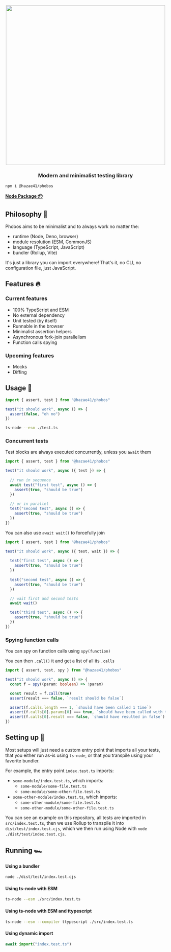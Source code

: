 <div align="center">
<img width="500" src="https://user-images.githubusercontent.com/4405263/208164108-5be58f53-a29b-46b3-be90-3886f4afc32d.png" />
</div>
<h3 align="center">
Modern and minimalist testing library
</h3>

```bash
npm i @hazae41/phobos
```

[**Node Package 📦**](https://www.npmjs.com/package/@hazae41/phobos)

## Philosophy 🧠

Phobos aims to be minimalist and to always work no matter the:
- runtime (Node, Deno, browser)
- module resolution (ESM, CommonJS)
- language (TypeScript, JavaScript)
- bundler (Rollup, Vite)

It's just a library you can import everywhere! That's it, no CLI, no configuration file, just JavaScript.

## Features 🔥

### Current features

- 100% TypeScript and ESM
- No external dependency
- Unit tested (by itself)
- Runnable in the browser
- Minimalist assertion helpers
- Asynchronous fork-join parallelism
- Function calls spying

### Upcoming features
- Mocks
- Diffing

## Usage 🚀

```typescript
import { assert, test } from "@hazae41/phobos"

test("it should work", async () => {
  assert(false, "oh no")
})
```

```bash
ts-node --esm ./test.ts
```

### Concurrent tests

Test blocks are always executed concurrently, unless you `await` them

```typescript
import { assert, test } from "@hazae41/phobos"

test("it should work", async ({ test }) => {
  
  // run in sequence
  await test("first test", async () => {
    assert(true, "should be true")
  })
  
  // or in parallel
  test("second test", async () => {
    assert(true, "should be true")
  })
})
```

You can also use `await wait()` to forcefully join

```typescript
import { assert, test } from "@hazae41/phobos"

test("it should work", async ({ test, wait }) => {
  
  test("first test", async () => {
    assert(true, "should be true")
  })
  
  test("second test", async () => {
    assert(true, "should be true")
  })

  // wait first and second tests
  await wait()

  test("third test", async () => {
    assert(true, "should be true")
  })
})
```

### Spying function calls

You can spy on function calls using `spy(function)`

You can then `.call()` it and get a list of all its `.calls`

```typescript
import { assert, test, spy } from "@hazae41/phobos"

test("it should work", async () => {
  const f = spy((param: boolean) => !param)

  const result = f.call(true)
  assert(result === false, `result should be false`)

  assert(f.calls.length === 1, `should have been called 1 time`)
  assert(f.calls[0].params[0] === true, `should have been called with true`)
  assert(f.calls[0].result === false, `should have resulted in false`)
})
```

## Setting up 🔧

Most setups will just need a custom entry point that imports all your tests, that you either run as-is using `ts-node`, or that you transpile using your favorite bundler.

For example, the entry point `index.test.ts` imports:
  - `some-module/index.test.ts`, which imports:
    - `some-module/some-file.test.ts`
    - `some-module/some-other-file.test.ts`
  - `some-other-module/index.test.ts`, which imports:
    - `some-other-module/some-file.test.ts`
    - `some-other-module/some-other-file.test.ts`

You can see an example on this repository, all tests are imported in `src/index.test.ts`, then we use Rollup to transpile it into `dist/test/index.test.cjs`, which we then run using Node with `node ./dist/test/index.test.cjs`.

## Running 🏎️

#### Using a bundler

```bash
node ./dist/test/index.test.cjs
```

#### Using ts-node with ESM

```bash
ts-node --esm ./src/index.test.ts
```

#### Using ts-node with ESM and ttypescript

```bash
ts-node --esm --compiler ttypescript ./src/index.test.ts
```

#### Using dynamic import

```typescript
await import("index.test.ts")
```
